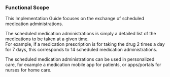 ### Functional Scope
This Implementation Guide focuses on the exchange of scheduled medication administrations.  


The scheduled medication administrations is simply a detailed list of the medications to be taken at a given time.  
For example, if a medication prescription is for taking the drug 2 times a day for 7 days, this corresponds to 14 scheduled medication administrations.  

The scheduled medication administrations can be used in personalized care, for example a medication mobile app for patients, or apps/portals for nurses for home care.
